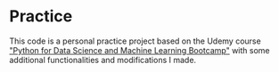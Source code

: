 # Practice

This code is a personal practice project based on the Udemy course ["Python for Data Science and Machine Learning Bootcamp"](https://www.udemy.com/course/python-for-data-science-and-machine-learning-bootcamp/learn/lecture/5733220?start=330#overview) with some additional functionalities and modifications I made.   
